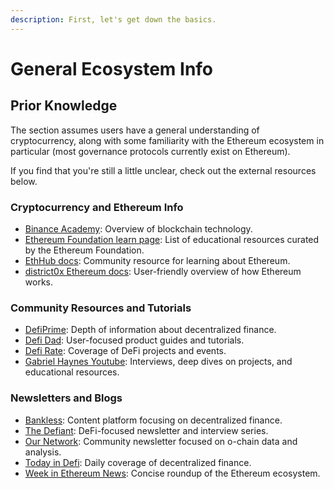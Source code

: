 ```yaml
---
description: First, let's get down the basics.
---
```


# General Ecosystem Info

## Prior Knowledge

The section assumes users have a general understanding of cryptocurrency, along with some familiarity with the Ethereum ecosystem in particular (most governance protocols currently exist on Ethereum).

If you find that you're still a little unclear, check out the external resources below.

### Cryptocurrency and Ethereum Info

* [Binance Academy](https://academy.binance.com/en/articles/how-does-blockchain-work): Overview of blockchain technology.
* [Ethereum Foundation learn page](https://ethereum.org/en/learn/): List of educational resources curated by the Ethereum Foundation.
* [EthHub docs](https://docs.ethhub.io/): Community resource for learning about Ethereum.
* [district0x Ethereum docs](https://education.district0x.io/general-topics/understanding-ethereum/): User-friendly overview of how Ethereum works.

### Community Resources and Tutorials

* [DefiPrime](https://defiprime.com/): Depth of information about decentralized finance.
* [Defi Dad](https://www.youtube.com/channel/UCatItl6C7wJp9txFMbXbSTg): User-focused product guides and tutorials.
* [Defi Rate](https://defirate.com/): Coverage of DeFi projects and events.
* [Gabriel Haynes Youtube](https://www.youtube.com/gabrielhaines): Interviews, deep dives on projects, and educational resources.

### Newsletters and Blogs

* [Bankless](https://bankless.substack.com/): Content platform focusing on decentralized finance.
* [The Defiant](https://thedefiant.substack.com/): DeFi-focused newsletter and interview series.
* [Our Network](https://ournetwork.substack.com/): Community newsletter focused on o-chain data and analysis.
* [Today in Defi](https://todayindefi.substack.com/): Daily coverage of decentralized finance.
* [Week in Ethereum News](https://weekinethereumnews.com/): Concise roundup of the Ethereum ecosystem.
